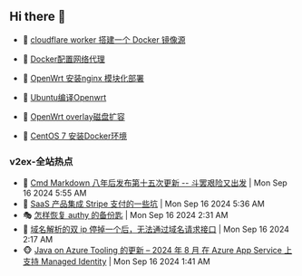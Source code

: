 ## Hi there 👋

<!--
**dkyg666/dkyg666** is a ✨ _special_ ✨ repository because its `README.md` (this file) appears on your GitHub profile.

Here are some ideas to get you started:

- 🔭 I’m currently working on ...
- 🌱 I’m currently learning ...
- 👯 I’m looking to collaborate on ...
- 🤔 I’m looking for help with ...
- 💬 Ask me about ...
- 📫 How to reach me: ...
- 😄 Pronouns: ...
- ⚡ Fun fact: ...
-->

<!-- BLOG-POST-LIST:START -->
- 🦩 [cloudflare worker 搭建一个 Docker 镜像源](http://blog.1996099.xyz/archives/cloudflare-worker-da-jian-yi-ge-docker-jing-xiang-zhan) 

- 🚦 [Docker配置网络代理](http://blog.1996099.xyz/archives/dockerpei-zhi-wang-luo-dai-li) 

- 🫶 [OpenWrt 安装nginx 模块化部署](http://blog.1996099.xyz/archives/openwrt-an-zhuang-nginx-mo-kuai-hua-bu-shu) 

- 🦄 [Ubuntu编译Openwrt](http://blog.1996099.xyz/archives/ubuntuzi-bian-yi-openwrt) 

- 🐻 [OpenWrt overlay磁盘扩容](http://blog.1996099.xyz/archives/openwrt-overlay) 

- 🤖 [CentOS 7 安装Docker环境](http://blog.1996099.xyz/archives/centos-docker) 
<!-- BLOG-POST-LIST:END -->

### v2ex-全站热点
<!-- v2ex:START -->
- 🥸 [Cmd Markdown 八年后发布第十五次更新 -- 斗罢艰险又出发](https://www.v2ex.com/t/1073332#reply0) | Mon Sep 16 2024 5:55 AM
- 🤗 [SaaS 产品集成 Stripe 支付的一些坑](https://www.v2ex.com/t/1073328#reply3) | Mon Sep 16 2024 5:36 AM
- 🎭 [怎样恢复 authy 的备份匙](https://www.v2ex.com/t/1073303#reply9) | Mon Sep 16 2024 2:31 AM
- 🥷 [域名解析的双 ip 停掉一个后，无法通过域名请求接口](https://www.v2ex.com/t/1073301#reply8) | Mon Sep 16 2024 2:17 AM
- 🐵 [Java on Azure Tooling 的更新 – 2024 年 8 月 在 Azure App Service 上支持 Managed Identity](https://www.v2ex.com/t/1073293#reply0) | Mon Sep 16 2024 1:41 AM<!-- v2ex:END -->

